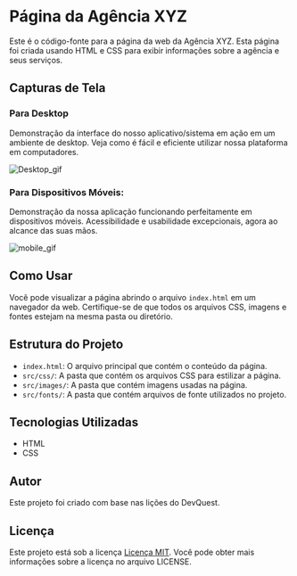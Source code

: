 # Página da Agência XYZ

Este é o código-fonte para a página da web da Agência XYZ. Esta página foi criada usando HTML e CSS para exibir informações sobre a agência e seus serviços.

## Capturas de Tela

### Para Desktop

Demonstração da interface do nosso aplicativo/sistema em ação em um ambiente de desktop. Veja como é fácil e eficiente utilizar nossa plataforma em computadores.

![Desktop_gif](./src/images/projeto_desktop_XYZ.gif)

### Para Dispositivos Móveis:

Demonstração da nossa aplicação funcionando perfeitamente em dispositivos móveis. Acessibilidade e usabilidade excepcionais, agora ao alcance das suas mãos.

![mobile_gif](./src/images/projeto_mobile_XYZ.gif)



## Como Usar

Você pode visualizar a página abrindo o arquivo `index.html` em um navegador da web. Certifique-se de que todos os arquivos CSS, imagens e fontes estejam na mesma pasta ou diretório.

## Estrutura do Projeto

- `index.html`: O arquivo principal que contém o conteúdo da página.
- `src/css/`: A pasta que contém os arquivos CSS para estilizar a página.
- `src/images/`: A pasta que contém imagens usadas na página.
- `src/fonts/`: A pasta que contém arquivos de fonte utilizados no projeto.

## Tecnologias Utilizadas

- HTML
- CSS

## Autor

Este projeto foi criado com base nas lições do DevQuest.

## Licença

Este projeto está sob a licença  [Licença MIT](LICENSE.md). Você pode obter mais informações sobre a licença no arquivo LICENSE.
